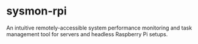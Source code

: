 # sysmon-rpi
An intuitive remotely-accessible system performance monitoring and task management tool for servers and headless Raspberry Pi setups.
